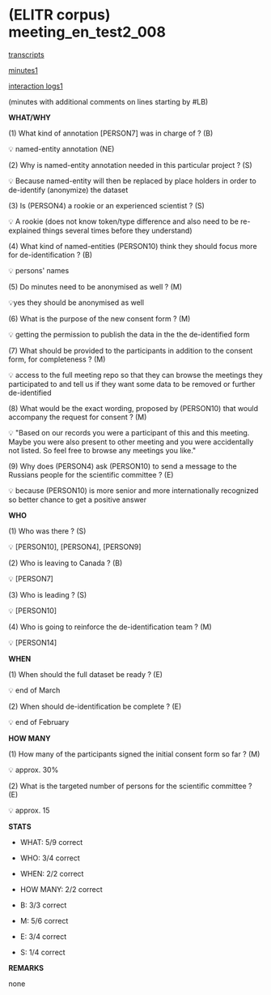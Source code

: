 # (ELITR corpus) meeting\_en\_test2\_008


[transcripts](meeting_en_test2_008/meeting_en_test2_008.txt)

[minutes1](meeting_en_test2_008/minutes_GENER_annot13.txt)

[interaction logs1](meeting_en_test2_008/JSON3nov.zip)


(minutes with additional comments on lines starting by #LB)

**WHAT/WHY**

(1) What kind of annotation  [PERSON7]  was in charge of ? (B)

<aside>
💡  named-entity annotation (NE)

</aside>

(2) Why is named-entity annotation needed in this particular project ? (S)

<aside>
💡 Because named-entity will then be replaced by place holders in order to de-identify (anonymize) the dataset

</aside>

(3) Is (PERSON4) a rookie or an experienced scientist ? (S)

<aside>
💡 A rookie (does not know token/type difference and also need to be re-explained things several times before they understand)

</aside>


(4) What kind of named-entities (PERSON10) think they should focus more for de-identification ? (B)

<aside>
💡 persons' names
</aside>

(5) Do minutes need to be anonymised as well ? (M)

<aside>
💡yes they should be anonymised as well

</aside>

(6) What is the purpose of the new consent form ? (M)

<aside>
💡 getting the permission to publish the data in the the de-identified form

</aside>

(7) What should be provided to the participants in addition to the consent form, for completeness ? (M)

<aside>
💡 access to the full meeting repo so that they can browse the meetings they participated to and tell us if they want some data to be removed or further de-identified

</aside>


(8) What would be the exact wording, proposed by (PERSON10) that would accompany the request for consent ? (M)

<aside>
💡 "Based on our records you were a participant of this and this meeting. Maybe you were also present to other meeting and you were accidentally not listed.
So feel free to browse any meetings you like."

</aside>


(9) Why does (PERSON4) ask (PERSON10) to send a message to the Russians people for the scientific committee ? (E)

<aside>
💡 because (PERSON10) is more senior and more internationally recognized so better chance to get a positive answer

</aside>







**WHO**

(1) Who was there ? (S)

<aside>
💡 [PERSON10], [PERSON4], [PERSON9]
</aside>

(2) Who is leaving to Canada ? (B)

<aside>
💡 [PERSON7]

</aside>

(3) Who is leading ? (S)

<aside>
💡 [PERSON10]

</aside>

(4) Who is going to reinforce the de-identification team ? (M)

<aside>
💡 [PERSON14] 
</aside>




**WHEN**

(1) When should the full dataset be ready ? (E)

<aside>
💡 end of March

</aside>

(2) When should de-identification be complete ? (E)

<aside>
💡 end of February

</aside>

**HOW MANY**

(1) How many of the participants signed the initial consent form so far ? (M)

<aside>
💡 approx. 30% 

</aside>

(2) What is the targeted number of persons for the scientific committee ? (E)

<aside>
💡 approx. 15

</aside>


**STATS**

- WHAT: 5/9 correct
- WHO: 3/4 correct
- WHEN: 2/2 correct
- HOW MANY: 2/2 correct

- B: 3/3 correct
- M: 5/6 correct
- E: 3/4 correct
- S: 1/4 correct

**REMARKS**

none